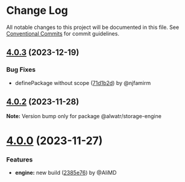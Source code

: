 # Change Log

All notable changes to this project will be documented in this file.
See [Conventional Commits](https://conventionalcommits.org) for commit guidelines.

## [4.0.3](https://github.com/Alwatr/storage/compare/v4.0.2...v4.0.3) (2023-12-19)

### Bug Fixes

* definePackage without scope ([71d1b2d](https://github.com/Alwatr/storage/commit/71d1b2d5d062911fefb9d2e8bdb9eb4026934613)) by @njfamirm

## [4.0.2](https://github.com/Alwatr/storage/compare/v4.0.1...v4.0.2) (2023-11-28)

**Note:** Version bump only for package @alwatr/storage-engine

# [4.0.0](https://github.com/Alwatr/storage/compare/v4.0.0-rc.0...v4.0.0) (2023-11-27)

### Features

* **engine:** new build ([2385e76](https://github.com/Alwatr/storage/commit/2385e764c08302d587dbee68cafdb9d63b3feeab)) by @AliMD
